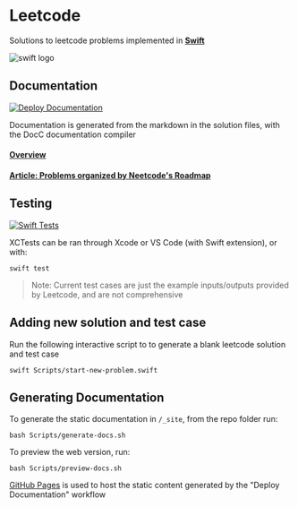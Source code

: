 # Leetcode

Solutions to leetcode problems implemented in **[Swift](https://www.swift.org/)**

![swift logo](https://www.swift.org/assets/images/swift.svg)

## Documentation

[![Deploy Documentation](https://github.com/rossmassey/leetcode/actions/workflows/gh-pages.yml/badge.svg)](https://github.com/rossmassey/leetcode/actions/workflows/gh-pages.yml)


Documentation is generated from the markdown in the solution files, with the DocC documentation compiler

#### [Overview](https://rossmassey.github.io/leetcode/documentation/leetcode/)

#### [Article: Problems organized by Neetcode's Roadmap](https://rossmassey.github.io/leetcode/documentation/leetcode/index)

## Testing

[![Swift Tests](https://github.com/rossmassey/leetcode/actions/workflows/swift.yml/badge.svg)](https://github.com/rossmassey/leetcode/actions/workflows/swift.yml)

XCTests can be ran through Xcode or VS Code (with Swift extension), or with:

```
swift test
```

> Note: Current test cases are just the example inputs/outputs provided by Leetcode, and are not comprehensive

## Adding new solution and test case

Run the following interactive script to to generate a blank leetcode solution and test case

```
swift Scripts/start-new-problem.swift
```
## Generating Documentation

To generate the static documentation in `/_site`, from the repo folder run:

```
bash Scripts/generate-docs.sh
```

To preview the web version, run:

```
bash Scripts/preview-docs.sh
```

[GitHub Pages](https://pages.github.com/) is used to host the static content generated by the "Deploy Documentation" workflow


